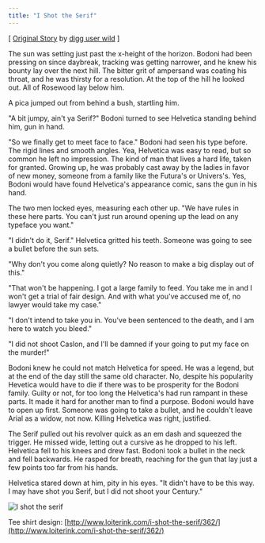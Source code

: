 ```yaml
---
title: "I Shot the Serif"
---
```


[ [Original Story](http://bit.ly/2QayWk) by [digg user wild](http://digg.com/users/wild) ]

The sun was setting just past the x-height of the horizon. Bodoni had been pressing on since daybreak, tracking was getting narrower, and he knew his bounty lay over the next hill. The bitter grit of ampersand was coating his throat, and he was thirsty for a resolution. At the top of the hill he looked out. All of Rosewood lay below him. 

A pica jumped out from behind a bush, startling him.

"A bit jumpy, ain't ya Serif?" Bodoni turned to see Helvetica standing behind him, gun in hand. 

"So we finally get to meet face to face." Bodoni had seen his type before. The rigid lines and smooth angles. Yea, Helvetica was easy to read, but so common he left no impression. The kind of man that lives a hard life, taken for granted. Growing up, he was probably cast away by the ladies in favor of new money, someone from a family like the Futura's or Univers's. Yes, Bodoni would have found Helvetica's appearance comic, sans the gun in his hand.

The two men locked eyes, measuring each other up. "We have rules in these here parts. You can't just run around opening up the lead on any typeface you want."

"I didn't do it, Serif." Helvetica gritted his teeth. Someone was going to see a bullet before the sun sets.

"Why don't you come along quietly? No reason to make a big display out of this."

"That won't be happening. I got a large family to feed. You take me in and I won't get a trial of fair design. And with what you've accused me of, no lawyer would take my case."

"I don't intend to take you in. You've been sentenced to the death, and I am here to watch you bleed."

"I did not shoot Caslon, and I'll be damned if your going to put my face on the murder!" 

Bodoni knew he could not match Helvetica for speed. He was a legend, but at the end of the day still the same old character. No, despite his popularity Hevetica would have to die if there was to be prosperity for the Bodoni family. Guilty or not, for too long the Helvetica's had run rampant in these parts. It made it hard for another man to find a purpose. Bodoni would have to open up first. Someone was going to take a bullet, and he couldn't leave Arial as a widow, not now. Killing Helvetica was right, justified.

The Serif pulled out his revolver quick as an em dash and squeezed the trigger. He missed wide, letting out a cursive as he dropped to his left. Helvetica fell to his knees and drew fast. Bodoni took a bullet in the neck and fell backwards. He rasped for breath, reaching for the gun that lay just a few points too far from his hands. 

Helvetica stared down at him, pity in his eyes. "It didn't have to be this way. I may have shot you Serif, but I did not shoot your Century."

![I shot the serif](/content/blog/2009/i_shot_the_serif.jpg)

Tee shirt design: [http://www.loiterink.com/i-shot-the-serif/362/](http://www.loiterink.com/i-shot-the-serif/362/)